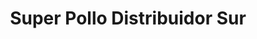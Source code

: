 ---
title: "Super Pollo Distribuidor Sur"
url: /quito/super-pollo-distribuidor-sur/
shop: general
---